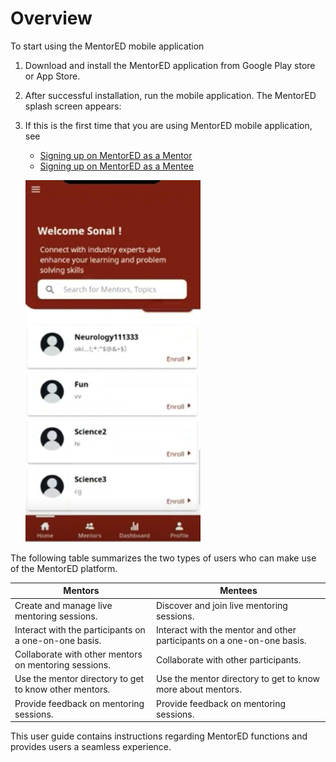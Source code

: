 # Overview



To start using the MentorED mobile application
1. Download and install the MentorED application from Google Play store or App Store.
2. After successful installation, run the mobile application. The MentorED splash screen appears: 


3. If this is the first time that you are using MentorED mobile application, see 
   * [Signing up on MentorED as a Mentor](signing-up-as-a-mentor)
   * [Signing up on MentorED as a Mentee](signing-up-as-a-mentee)

   <div class="screenshot">

   ![homepage](media/welcome.png)

   </div>

The following table summarizes the two types of users who can make use of the MentorED platform.

| Mentors | Mentees |
| ----------- | ----------- |
| Create and manage live mentoring sessions.| Discover and join live mentoring sessions. |
| Interact with the participants on a one-on-one basis. | Interact with the mentor and other participants on a one-on-one basis.|
| Collaborate with other mentors on mentoring sessions. | Collaborate with other participants. |
| Use the mentor directory to get to know other mentors. | Use the mentor directory to get to know more about mentors.|
|Provide feedback on mentoring sessions.| Provide feedback on mentoring sessions.|

This user guide contains instructions regarding MentorED functions and provides users a seamless experience.
